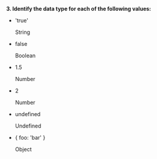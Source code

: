 **3. Identify the data type for each of the following values:**

- 'true'

  String

- false

  Boolean

- 1.5

  Number

- 2

  Number

- undefined

  Undefined

- { foo: 'bar' }

  Object
